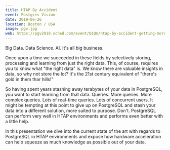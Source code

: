 ```yaml
---
title: HTAP By Accident
event: Postgres Vision
date: 2019-06-26
location: Boston / USA
image: pgv.jpg
web: https://pgv2019.sched.com/event/Q1Qm/htap-by-accident-getting-more-from-postgresql-using-hardware-acceleration
---
```

Big Data. Data Science. AI. It's all big business.

Once upon a time we succeeded in these fields by selectively storing, processing and learning from just the right data. 
This, of course, requires you to know what "the right data" is. We know there are valuable insights in data, so why not 
store the lot? It's the 21st century equivalent of "there's gold in them thar hills!"

So having spent years stashing away terabytes of your data in PostgreSQL, you want to start learning from that data. 
Queries. More queries. More complex queries. Lots of real-time queries. Lots of concurrent users. It might be tempting at 
this point to give up on PostgreSQL and stash your data into a different solution, more suited to purpose. Don't. 
PostgreSQL can perform very well in HTAP environments and performs even better with a little help.

In this presentation we dive into the current state of the art with regards to PostgreSQL in HTAP environments and expose 
how hardware acceleration can help squeeze as much knowledge as possible out of your data.